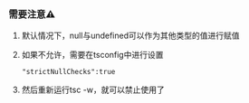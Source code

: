 ### 需要注意⚠️

1. 默认情况下，null与undefined可以作为其他类型的值进行赋值

2. 如果不允许，需要在tsconfig中进行设置

   ```
   "strictNullChecks":true
   ```

3. 然后重新运行tsc -w，就可以禁止使用了

